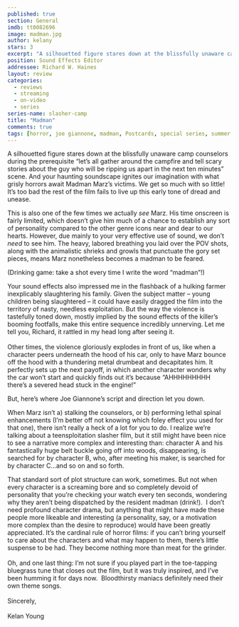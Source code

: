 ```yaml
---
published: true
section: General
imdb: tt0082696
image: madman.jpg
author: kelany
stars: 3
excerpt: "A silhouetted figure stares down at the blissfully unaware camp counselors during the prerequisite &#8220;let&rsquo;s all gather around the campfire and tell scary stories about the guy who will be ripping us apart in the next ten minutes&#8221; scene. And your haunting soundscape ignites our imagination with what grisly horrors await Madman Marz&rsquo;s victims."
position: Sound Effects Editor
addressee: Richard W. Haines
layout: review
categories:
  - reviews
  - streaming
  - on-video
  - series
series-name: slasher-camp
title: "Madman"
comments: true
tags: [horror, joe giannone, madman, Postcards, special series, summer camp, Summer Camp]
---
```

<p>A silhouetted figure stares down at the blissfully unaware camp counselors during the prerequisite &#8220;let&rsquo;s all gather around the campfire and tell scary stories about the guy who will be ripping us apart in the next ten minutes&#8221; scene. And your haunting soundscape ignites our imagination with what grisly horrors await Madman Marz&rsquo;s victims. We get so much with so little! It&rsquo;s too bad the rest of the film fails to live up this early tone of dread and unease.</p>
<p>This is also one of the few times we actually <em>see</em> Marz. His time onscreen is fairly limited, which doesn&rsquo;t give him much of a chance to establish any sort of personality compared to the other genre icons near and dear to our hearts. However, due mainly to your very effective use of sound, we don&rsquo;t <em>need</em> to see him. The heavy, labored breathing you laid over the POV shots, along with the animalistic shrieks and growls that punctuate the gory set pieces, means Marz nonetheless becomes a madman to be feared.</p>
<p>(Drinking game: take a shot every time I write the word &ldquo;madman&rdquo;!)</p>
<p>Your sound effects also impressed me in the flashback of a hulking farmer inexplicably slaughtering his family. Given the subject matter &ndash; young children being slaughtered &ndash; it could have easily dragged the film into the territory of nasty, needless exploitation. But the way the violence is tastefully toned down, mostly implied by the sound effects of the killer&rsquo;s booming footfalls, make this entire sequence incredibly unnerving. Let me tell you, Richard, it rattled in my head long after seeing it.<br /> <br /> Other times, the violence gloriously explodes in front of us, like when a character peers underneath the hood of his car, only to have Marz bounce off the hood with a thundering metal drumbeat and decapitates him. It perfectly sets up the next payoff, in which another character wonders why the car won&#8217;t start and quickly finds out it&rsquo;s because &#8220;AHHHHHHHHH there&#8217;s a severed head stuck in the engine!&#8221;</p>
<p>But, here&rsquo;s where Joe Giannone&rsquo;s script and direction let you down.&nbsp;</p>
<p>When Marz isn&rsquo;t a) stalking the counselors, or b) performing lethal spinal enhancements (I&rsquo;m better off not knowing which foley effect you used for that one), there isn&rsquo;t really a heck of a lot for you to do. I realize we&#8217;re talking about a teensploitation slasher film, but it still might have been nice to see a narrative more complex and interesting than: character A and his fantastically huge belt buckle going off into woods, disappearing, is searched for by character B, who, after meeting his maker, is searched for by character C&hellip;and so on and so forth.</p>
<p>That standard sort of plot structure can work, sometimes. But not when every character is a screaming bore and so completely devoid of personality that you&rsquo;re checking your watch every ten seconds, wondering why they aren&#8217;t being dispatched by the resident madman (drink!).&nbsp; I don&#8217;t need profound character drama, but anything that might have made these people more likeable and interesting (a personality, say, or a motivation more complex than the desire to reproduce) would have been greatly appreciated. It&rsquo;s the cardinal rule of horror films: if you can&#8217;t bring yourself to care about the characters and what may happen to them, there&#8217;s little suspense to be had. They become nothing more than meat for the grinder. <br /> <br /> Oh, and one last thing: I&rsquo;m not sure if you played part in the toe-tapping bluegrass tune that closes out the film, but it was truly inspired, and I&rsquo;ve been humming it for days now.&nbsp; Bloodthirsty maniacs definitely need their own theme songs. <br /> <br /> Sincerely,<br /> <br /> Kelan Young<br />